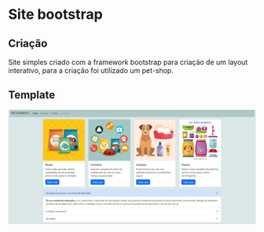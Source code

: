 # Site bootstrap

## Criação
Site simples criado com a framework bootstrap para criação de um layout interativo, para a criação foi utilizado um pet-shop.

## Template
<img src="./site.png" />
